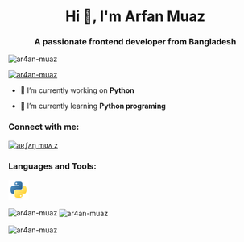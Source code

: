<h1 align="center">Hi 👋, I'm Arfan Muaz</h1>
<h3 align="center">A passionate frontend developer from Bangladesh</h3>

<p align="left"> <img src="https://komarev.com/ghpvc/?username=ar4an-muaz&label=Profile%20views&color=0e75b6&style=flat" alt="ar4an-muaz" /> </p>

<p align="left"> <a href="https://github.com/ryo-ma/github-profile-trophy"><img src="https://github-profile-trophy.vercel.app/?username=ar4an-muaz" alt="ar4an-muaz" /></a> </p>

- 🔭 I’m currently working on **Python**

- 🌱 I’m currently learning **Python programing**

<h3 align="left">Connect with me:</h3>
<p align="left">
<a href="https://fb.com/aʀʆʌŋ mʋʌ z" target="blank"><img align="center" src="https://raw.githubusercontent.com/rahuldkjain/github-profile-readme-generator/master/src/images/icons/Social/facebook.svg" alt="aʀʆʌŋ mʋʌ z" height="30" width="40" /></a>
</p>

<h3 align="left">Languages and Tools:</h3>
<p align="left"> <a href="https://www.python.org" target="_blank" rel="noreferrer"> <img src="https://raw.githubusercontent.com/devicons/devicon/master/icons/python/python-original.svg" alt="python" width="40" height="40"/> </a> </p>

<p><img align="left" src="https://github-readme-stats.vercel.app/api/top-langs?username=ar4an-muaz&show_icons=true&locale=en&layout=compact" alt="ar4an-muaz" /></p>

<p>&nbsp;<img align="center" src="https://github-readme-stats.vercel.app/api?username=ar4an-muaz&show_icons=true&locale=en" alt="ar4an-muaz" /></p>

<p><img align="center" src="https://github-readme-streak-stats.herokuapp.com/?user=ar4an-muaz&" alt="ar4an-muaz" /></p>
